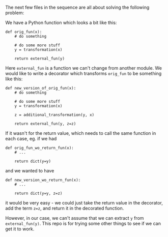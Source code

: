The next few files in the sequence are all about solving the following problem:

We have a Python function which looks a bit like this:
```
def orig_fun(x):
    # do something
    
    # do some more stuff
    y = transformation(x)
    
    return external_fun(y)
```

Here `external_fun` is a function we can't change from another module. We would like to write a decorator which transforms `orig_fun` to be something like this:

```
def new_version_of_orig_fun(x):
    # do something
    
    # do some more stuff
    y = transformation(x)
    
    z = additional_transformation(y, x)
    
    return external_fun(y, z=z)
```

If it wasn't for the return value, which needs to call the same function in each case, eg. if we had

```
def orig_fun_wo_return_fun(x):
    # ...

    return dict(y=y)
```
and we wanted to have 

```
def new_version_wo_return_fun(x):
    # ...
    
    return dict(y=y, z=z)
```

it would be very easy - we could just take the return value in the decorator, add the term `z=z`, and return it in the decorated function.

However, in our case, we can't assume that we can extract `y` from `external_fun(y)`. This repo is for trying some other things to see if we can get it to work.
